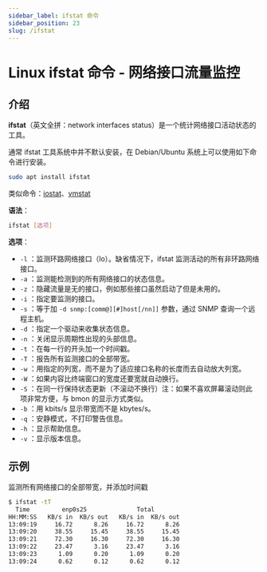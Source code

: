```yaml
---
sidebar_label: ifstat 命令
sidebar_position: 23
slug: /ifstat
---
```


# Linux ifstat 命令 - 网络接口流量监控



## 介绍

**ifstat**（英文全拼：network interfaces status）是一个统计网络接口活动状态的工具。

通常 ifstat 工具系统中并不默认安装，在 Debian/Ubuntu 系统上可以使用如下命令进行安装。

```bash
sudo apt install ifstat
```

类似命令：[iostat](/linux-command/iostat)、[vmstat](/linux-command/vmstat)

**语法**：

```bash
ifstat [选项]
```

**选项**：

- `-l` ：监测环路网络接口（lo）。缺省情况下，ifstat 监测活动的所有非环路网络接口。
- `-a` ：监测能检测到的所有网络接口的状态信息。
- `-z` ：隐藏流量是无的接口，例如那些接口虽然启动了但是未用的。
- `-i` ：指定要监测的接口。
- `-s` ：等于加 `-d snmp:[comm@][#]host[/nn]]` 参数，通过 SNMP 查询一个远程主机。
- `-d` ：指定一个驱动来收集状态信息。
- `-n` ：关闭显示周期性出现的头部信息。
- `-t` ：在每一行的开头加一个时间戳。
- `-T` ：报告所有监测接口的全部带宽。
- `-w`  ：用指定的列宽，而不是为了适应接口名称的长度而去自动放大列宽。
- `-W` ：如果内容比终端窗口的宽度还要宽就自动换行。
- `-S` ：在同一行保持状态更新（不滚动不换行）注：如果不喜欢屏幕滚动则此项非常方便，与 bmon 的显示方式类似。
- `-b` ：用 kbits/s 显示带宽而不是 kbytes/s。
- `-q` ：安静模式，不打印警告信息。
- `-h` ：显示帮助信息。
- `-v` ：显示版本信息。



## 示例

监测所有网络接口的全部带宽，并添加时间戳

```bash
$ ifstat -tT
  Time         enp0s25              Total
HH:MM:SS   KB/s in  KB/s out   KB/s in  KB/s out
13:09:19     16.72      8.26     16.72      8.26
13:09:20     38.55     15.45     38.55     15.45
13:09:21     72.30     16.30     72.30     16.30
13:09:22     23.47      3.16     23.47      3.16
13:09:23      1.09      0.20      1.09      0.20
13:09:24      0.62      0.12      0.62      0.12
```



